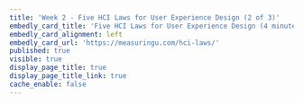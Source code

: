 ```yaml
---
title: 'Week 2 - Five HCI Laws for User Experience Design (2 of 3)'
embedly_card_title: 'Five HCI Laws for User Experience Design (4 minute read)'
embedly_card_alignment: left
embedly_card_url: 'https://measuringu.com/hci-laws/'
published: true
visible: true
display_page_title: true
display_page_title_link: true
cache_enable: false
---
```

